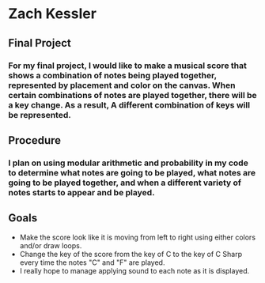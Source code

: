 # Zach Kessler
## Final Project
### For my final project, I would like to make a musical score that shows a combination of notes being played together, represented by placement and color on the canvas. When certain combinations of notes are played together, there will be a key change. As a result, A different combination of keys will be represented.

## Procedure
### I plan on using modular arithmetic and probability in my code to determine what notes are going to be played, what notes are going to be played together, and when a different variety of notes starts to appear and be played.

## Goals
- Make the score look like it is moving from left to right using either colors and/or draw loops.
- Change the key of the score from the key of C to the key of C Sharp every time the notes "C" and "F" are played.
- I really hope to manage applying sound to each note as it is displayed.
